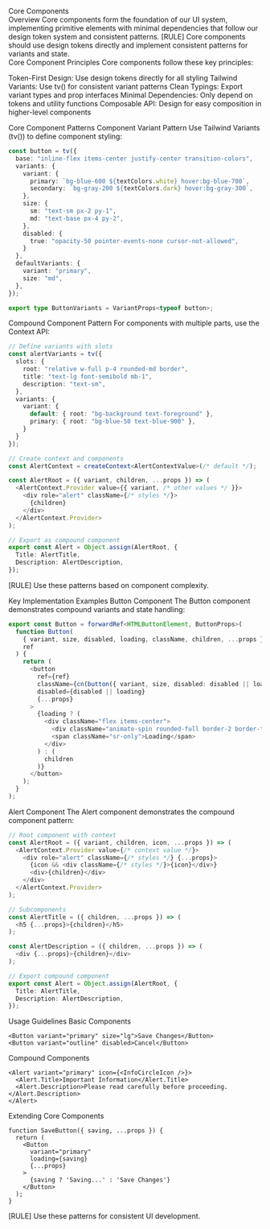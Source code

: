 <doc id="core-components">
Core Components
<section id="core-components-overview">
Overview
Core components form the foundation of our UI system, implementing primitive elements with minimal dependencies that follow our design token system and consistent patterns.
[RULE] Core components should use design tokens directly and implement consistent patterns for variants and state.
</section>
<section id="core-component-principles">
Core Component Principles
Core components follow these key principles:

Token-First Design: Use design tokens directly for all styling
Tailwind Variants: Use tv() for consistent variant patterns
Clean Typings: Export variant types and prop interfaces
Minimal Dependencies: Only depend on tokens and utility functions
Composable API: Design for easy composition in higher-level components

</section>
<section id="core-component-patterns">
Core Component Patterns
Component Variant Pattern
Use Tailwind Variants (tv()) to define component styling:

```typescript
const button = tv({
  base: "inline-flex items-center justify-center transition-colors",
  variants: {
    variant: {
      primary: `bg-blue-600 ${textColors.white} hover:bg-blue-700`,
      secondary: `bg-gray-200 ${textColors.dark} hover:bg-gray-300`,
    },
    size: {
      sm: "text-sm px-2 py-1",
      md: "text-base px-4 py-2",
    },
    disabled: {
      true: "opacity-50 pointer-events-none cursor-not-allowed",
    }
  },
  defaultVariants: {
    variant: "primary",
    size: "md",
  },
});

export type ButtonVariants = VariantProps<typeof button>;
```
Compound Component Pattern
For components with multiple parts, use the Context API:

```typescript
// Define variants with slots
const alertVariants = tv({
  slots: {
    root: "relative w-full p-4 rounded-md border",
    title: "text-lg font-semibold mb-1",
    description: "text-sm",
  },
  variants: {
    variant: {
      default: { root: "bg-background text-foreground" },
      primary: { root: "bg-blue-50 text-blue-900" },
    }
  }
});

// Create context and components
const AlertContext = createContext<AlertContextValue>(/* default */);

const AlertRoot = ({ variant, children, ...props }) => (
  <AlertContext.Provider value={{ variant, /* other values */ }}>
    <div role="alert" className={/* styles */}>
      {children}
    </div>
  </AlertContext.Provider>
);

// Export as compound component
export const Alert = Object.assign(AlertRoot, {
  Title: AlertTitle,
  Description: AlertDescription,
});
```
[RULE] Use these patterns based on component complexity.
</section>
<section id="core-implementation-examples">
Key Implementation Examples
Button Component
The Button component demonstrates compound variants and state handling:

```typescript
export const Button = forwardRef<HTMLButtonElement, ButtonProps>(
  function Button(
    { variant, size, disabled, loading, className, children, ...props }, 
    ref
  ) {
    return (
      <button
        ref={ref}
        className={cn(button({ variant, size, disabled: disabled || loading }), className)}
        disabled={disabled || loading}
        {...props}
      >
        {loading ? (
          <div className="flex items-center">
            <div className="animate-spin rounded-full border-2 border-t-transparent" />
            <span className="sr-only">Loading</span>
          </div>
        ) : (
          children
        )}
      </button>
    );
  }
);
```
Alert Component
The Alert component demonstrates the compound component pattern:

```typescript
// Root component with context
const AlertRoot = ({ variant, children, icon, ...props }) => (
  <AlertContext.Provider value={/* context value */}>
    <div role="alert" className={/* styles */} {...props}>
      {icon && <div className={/* styles */}>{icon}</div>}
      <div>{children}</div>
    </div>
  </AlertContext.Provider>
);

// Subcomponents
const AlertTitle = ({ children, ...props }) => (
  <h5 {...props}>{children}</h5>
);

const AlertDescription = ({ children, ...props }) => (
  <div {...props}>{children}</div>
);

// Export compound component
export const Alert = Object.assign(AlertRoot, {
  Title: AlertTitle,
  Description: AlertDescription,
});
```
</section>

<section id="core-components-usage">
Usage Guidelines
Basic Components

```tsx
<Button variant="primary" size="lg">Save Changes</Button>
<Button variant="outline" disabled>Cancel</Button>
```
Compound Components

```tsx
<Alert variant="primary" icon={<InfoCircleIcon />}>
  <Alert.Title>Important Information</Alert.Title>
  <Alert.Description>Please read carefully before proceeding.</Alert.Description>
</Alert>
```
Extending Core Components

```tsx
function SaveButton({ saving, ...props }) {
  return (
    <Button 
      variant="primary"
      loading={saving}
      {...props}
    >
      {saving ? 'Saving...' : 'Save Changes'}
    </Button>
  );
}
```
[RULE] Use these patterns for consistent UI development.
</section>

</doc>
